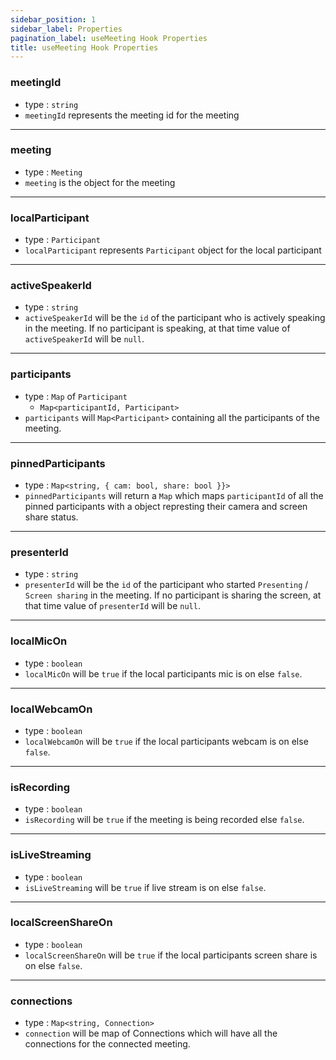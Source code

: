```yaml
---
sidebar_position: 1
sidebar_label: Properties
pagination_label: useMeeting Hook Properties
title: useMeeting Hook Properties
---
```


<div class="sdk-api-ref-only-h4">

### meetingId

- type : `string`
- `meetingId` represents the meeting id for the meeting

---

### meeting

- type : `Meeting`
- `meeting` is the object for the meeting

---

### localParticipant

- type : `Participant`
- `localParticipant` represents `Participant` object for the local participant

---

### activeSpeakerId

- type : `string`
- `activeSpeakerId` will be the `id` of the participant who is actively speaking in the meeting. If no participant is speaking, at that time value of `activeSpeakerId` will be `null`.

---

### participants

- type : `Map` of `Participant`
  - `Map<participantId, Participant>`
- `participants` will `Map<Participant>` containing all the participants of the meeting.

---

### pinnedParticipants

- type : `Map<string, { cam: bool, share: bool }}>`
- `pinnedParticipants` will return a `Map` which maps `participantId` of all the pinned participants with a object represting their camera and screen share status.

---

### presenterId

- type : `string`
- `presenterId` will be the `id` of the participant who started `Presenting` / `Screen sharing` in the meeting. If no participant is sharing the screen, at that time value of `presenterId` will be `null`.

---

### localMicOn

- type : `boolean`
- `localMicOn` will be `true` if the local participants mic is on else `false`.

---

### localWebcamOn

- type : `boolean`
- `localWebcamOn` will be `true` if the local participants webcam is on else `false`.

---

### isRecording

- type : `boolean`
- `isRecording` will be `true` if the meeting is being recorded else `false`.

---

### isLiveStreaming

- type : `boolean`
- `isLiveStreaming` will be `true` if live stream is on else `false`.

---

### localScreenShareOn

- type : `boolean`
- `localScreenShareOn` will be `true` if the local participants screen share is on else `false`.

---

### connections

- type : `Map<string, Connection>`
- `connection` will be map of Connections which will have all the connections for the connected meeting.
